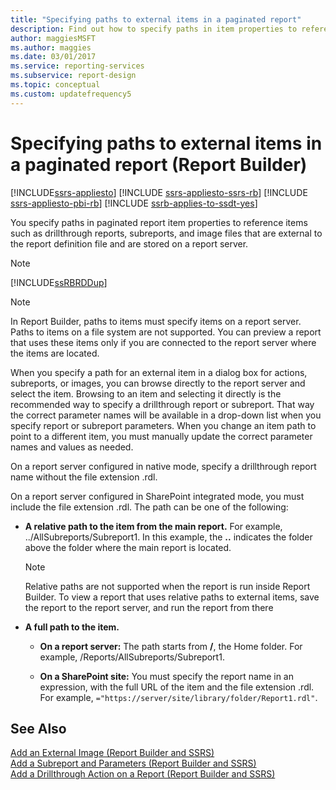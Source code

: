 ```yaml
---
title: "Specifying paths to external items in a paginated report"
description: Find out how to specify paths in item properties to reference items that are external to the paginated report definition file in Report Builder.
author: maggiesMSFT
ms.author: maggies
ms.date: 03/01/2017
ms.service: reporting-services
ms.subservice: report-design
ms.topic: conceptual
ms.custom: updatefrequency5
---
```

# Specifying paths to external items in a paginated report (Report Builder)

[!INCLUDE[ssrs-appliesto](../../includes/ssrs-appliesto.md)] [!INCLUDE [ssrs-appliesto-ssrs-rb](../../includes/ssrs-appliesto-ssrs-rb.md)] [!INCLUDE [ssrs-appliesto-pbi-rb](../../includes/ssrs-appliesto-pbi-rb.md)] [!INCLUDE [ssrb-applies-to-ssdt-yes](../../includes/ssrb-applies-to-ssdt-yes.md)]

  You specify paths in paginated report item properties to reference items such as drillthrough reports, subreports, and image files that are external to the report definition file and are stored on a report server.  
  
> [!NOTE]  
>  [!INCLUDE[ssRBRDDup](../../includes/ssrbrddup-md.md)]  
  
> [!NOTE]  
>  In Report Builder, paths to items must specify items on a report server. Paths to items on a file system are not supported. You can preview a report that uses these items only if you are connected to the report server where the items are located.  
  
 When you specify a path for an external item in a dialog box for actions, subreports, or images, you can browse directly to the report server and select the item. Browsing to an item and selecting it directly is the recommended way to specify a drillthrough report or subreport. That way the correct parameter names will be available in a drop-down list when you specify report or subreport parameters. When you change an item path to point to a different item, you must manually update the correct parameter names and values as needed.  
  
 On a report server configured in native mode, specify a drillthrough report name without the file extension .rdl.  
  
 On a report server configured in SharePoint integrated mode, you must include the file extension .rdl. The path can be one of the following:  
  
-   **A relative path to the item from the main report.** For example, ../AllSubreports/Subreport1. In this example, the **..** indicates the folder above the folder where the main report is located.  
  
    > [!NOTE]  
    >  Relative paths are not supported when the report is run inside Report Builder. To view a report that uses relative paths to external items, save the report to the report server, and run the report from there  
  
-   **A full path to the item.**  
  
    -   **On a report server:** The path starts from **/**, the Home folder. For example, /Reports/AllSubreports/Subreport1.  
  
    -   **On a SharePoint site:** You must specify the report name in an expression, with the full URL of the item and the file extension .rdl. For example, `="https://server/site/library/folder/Report1.rdl"`.  
  
## See Also  
 [Add an External Image &#40;Report Builder and SSRS&#41;](../../reporting-services/report-design/add-an-external-image-report-builder-and-ssrs.md)   
 [Add a Subreport and Parameters &#40;Report Builder and SSRS&#41;](../../reporting-services/report-design/add-a-subreport-and-parameters-report-builder-and-ssrs.md)   
 [Add a Drillthrough Action on a Report &#40;Report Builder and SSRS&#41;](../../reporting-services/report-design/add-a-drillthrough-action-on-a-report-report-builder-and-ssrs.md)  
  
  
